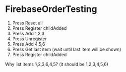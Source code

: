 # FirebaseOrderTesting

1) Press Reset all
2) Press Register childAdded
3) Press Add 1,2,3
4) Press Unregister
5) Press Add 4,5,6
6) Press Get last item (wait until last item will be shown)
7) Press Register childAdded

Why list items 1,2,3,6,4,5? (it should be 1,2,3,4,5,6)
